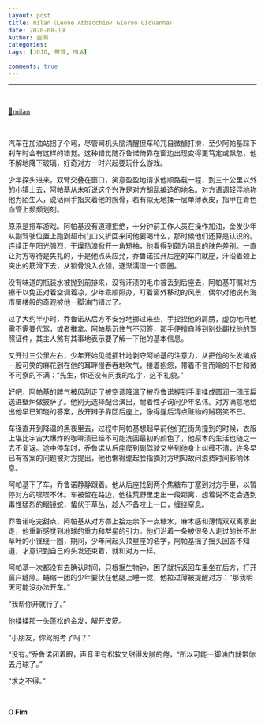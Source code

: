 ```yaml
---
layout: post
title: milan（Leone Abbacchio/ Giorno Giovanna）
date: 2020-08-19
Author: 壹澗
categories: 
tags: [JOJO, 茶茸, MLA]

comments: true
--- 
```


***

<br/>

[🎵milan](https://www.youtube.com/watch?v=2HDqn8lZod8 "milan")

<br/>

汽车在加油站拐了个弯，尽管司机头脑清醒但车轮兀自微醺打滑，至少阿帕基踩下刹车时会有这样的错觉。这种错觉随乔鲁诺倚靠在窗边出现变得更笃定或飘忽，他不解地降下玻璃，好奇对方一时兴起要玩什么游戏。

少年探头进来，双臂交叠在窗口，笑意盈盈地请求他顺路载一程，到三十公里以外的小镇上去，阿帕基从未听说这个兴许是对方胡乱编造的地名。对方语调轻浮地称他为陌生人，说话间手指夹着他的腕骨，若有似无地揉一层单薄表皮，指甲在青色血管上频频划刻。

原来是搭车游戏。阿帕基没有道理拒绝，十分钟前工作人员在操作加油，金发少年从副驾驶位置上跑到超市门口又折回来问他要喝什么，那时候他们还算是认识的。连续正午阳光强烈，干燥热浪掀开一角短袖，他看得到颇为明显的肤色差别。一直让对方等待是失礼的，于是他点头应允，乔鲁诺拉开后座的车门就座，汗沿着颈上突出的筋滑下去，从锁骨没入衣领，逐渐濡湿一个圆圈。

没有味道的瓶装水被抛到前排来，没有汗渍的毛巾被丢到后座去，阿帕基叮嘱对方擦干以免正对着空调着凉，少年乖顺照办，盯着窗外移动的风景，偶尔对他说有海市蜃楼般的奇观被他一脚油门错过了。

过了大约半小时，乔鲁诺从后方不安分地挪过来些，手捏捏他的肩膀，虚伪地问他需不需要代驾，或者推拿。阿帕基沉住气不回答，那手便擅自移到别处翻找他的驾照证件，其主人煞有其事地表示要了解一下他的基本信息。

又开过三公里左右，少年开始见缝插针地剥夺阿帕基的注意力，从把他的头发编成一股可笑的麻花到在他的耳畔慢吞吞地吹气，接着抱怨，带着不言而喻的不甘和微不可察的不满：“先生，你还没有问我的名字，这不礼貌。”

好吧，阿帕基的脾气被风刮走了被空调降温了被乔鲁诺握到手里揉成圆润一团压扁送进壁炉做披萨了。他别无选择配合演出，耐着性子询问少年名讳。对方满意地给出他早已知晓的答案，放开辫子靠回后座上，像得逞后清点赃物的贼窃笑不已。

车径直开到降温的黑夜里去，过程中阿帕基想起早前他们在街角撞到的时候，衣服上堪比宇宙大爆炸的咖啡渍已经不可能洗回最初的颜色了，他原本的生活也随之一去不复返。途中停车时，乔鲁诺从后座爬到副驾驶又坐到他身上纠缠不清，许多早已有答案的问题被对方提出，他也懒得绷起脸指摘对方明知故问浪费时间影响休息。

阿帕基下了车，乔鲁诺静静跟着。他从后座找到两个焦糖布丁塞到对方手里，以暂停对方的喋喋不休。车被留在路边，他往荒野里走出一段距离，想着说不定会遇到毒性猛烈的眼镜蛇，蛰伏于草丛，趁人不备咬上一口，缠绕窒息。

乔鲁诺吃完甜点，阿帕基从对方唇上拾走余下一点糖水，麻木感和薄情双双离家出走，他重新感觉到地球的重力和群星的引力。他们沿着一条被很多人走过的长不出草叶的小径绕一圈，期间，少年问起头顶星座的名字，阿帕基摇了摇头回答不知道，才意识到自己的头发还束着，就和对方一样。

阿帕基一次都没有去确认时间，只根据生物钟，困了就折返回车里坐在后方，打开窗户缝隙。蜷缩一团的少年要伏在他腿上睡一觉，他拉过薄被提醒对方：“那我明天可能没办法开车。”

“我帮你开就行了。”

他揉揉那一头蓬松的金发，解开皮筋。

“小朋友，你驾照考了吗？”

“没有。”乔鲁诺闭着眼，声音里有松软又甜得发腻的倦，“所以可能一脚油门就带你去月球了。”

“求之不得。”

<br/>

**O Fim**
